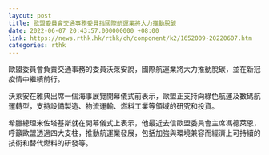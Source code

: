 ```yaml
---
layout: post
title: 歐盟委員會交通事務委員指國際航運業將大力推動脫碳
date: 2022-06-07 20:43:57.000000000 +08:00
link: https://news.rthk.hk/rthk/ch/component/k2/1652009-20220607.htm
categories: rthk
---
```


歐盟委員會負責交通事務的委員沃萊安說，國際航運業將大力推動脫碳，並在新冠疫情中繼續前行。

沃萊安在雅典出席一個海事展覽開幕儀式前表示，歐盟正支持向綠色航運及數碼航運轉型，支持設備製造、物流運輸、燃料工業等領域的研究和投資。

希臘總理米佐塔基斯就在開幕儀式上表示，他最近去信歐盟委員會主席馮德萊恩，呼籲歐盟透過四大支柱，推動航運業發展，包括加強與環境兼容而經濟上可持續的技術和替代燃料的研發等。

